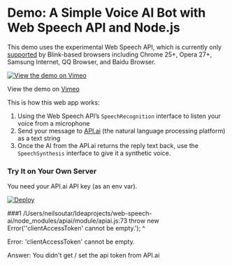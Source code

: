 # Demo: A Simple Voice AI Bot with Web Speech API and Node.js

This demo uses the experimental Web Speech API, which is currently only [supported](http://caniuse.com/#search=speech) by Blink-based browsers including Chrome 25+, Opera 27+, Samsung Internet, QQ Browser, and Baidu Browser.

[![View the demo on Vimeo](https://i.vimeocdn.com/video/633160262_480x297.jpg)](https://vimeo.com/215612852)

View the demo on [Vimeo](https://vimeo.com/215612852/)



This is how this web app works:

1. Using the Web Speech API’s `SpeechRecognition` interface to listen your voice from a microphone
2. Send your message to [API.ai](https://api.ai) (the natural language processing platform) as a text string
3. Once the AI from the API.ai returns the reply text back, use the `SpeechSynthesis` interface to give it a synthetic voice.




### Try It on Your Own Server

You need your API.ai API key (as an env var).


[![Deploy](https://www.herokucdn.com/deploy/button.svg)](https://heroku.com/deploy?template=https://github.com/girliemac/web-speech-ai)

###1
/Users/neilsoutar/Ideaprojects/web-speech-ai/node_modules/apiai/module/apiai.js:73
        throw new Error('\'clientAccessToken\' cannot be empty.');
        ^

Error: 'clientAccessToken' cannot be empty.

Answer: You didn't get / set the api token from API.ai



